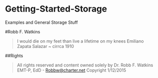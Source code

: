 # Getting-Started-Storage
Examples and General Storage Stuff

#Robb F. Watkins
> I would die on my feet than live a lifetime on my knees
> Emiliano Zapata Salazar ~ cirrca 1910

##Rights
> All rights reserved and content owned solely by Dr. Robb F. Watkins EMT-P, EdD - 
> Robbw@charter.net
> Copyright 1/12/2015
